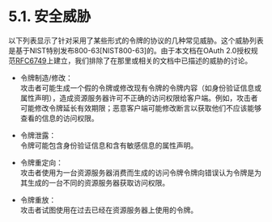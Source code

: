 5.1. 安全威胁
================
以下列表显示了针对采用了某些形式的令牌的协议的几种常见威胁。这个威胁列表是基于NIST特别发布800-63[NIST800-63]的。由于本文档在OAuth 2.0授权规范[RFC6749][RFC6749]上建立，我们排除了在那里或相关的文档中已描述的威胁的讨论。

- 令牌制造/修改：    
  攻击者可能生成一个假的令牌或修改现有令牌的令牌内容（如身份验证信息或属性声明），造成资源服务器许可不正确的访问权限给客户端。例如，攻击者可能修改令牌延长有效期限；恶意客户端可能修改断言以获取他们不应该能够查看的信息的访问权限。

- 令牌泄露：    
  令牌可能包含身份验证信息和含有敏感信息的属性声明。

- 令牌重定向：    
  攻击者使用为一台资源服务器消费而生成的访问令牌令牌向错误认为令牌是为其生成的一台不同的资源服务器获取访问权限。

- 令牌重放：    
  攻击者试图使用在过去已经在资源服务器上使用的令牌。
  
[RFC6749]: http://tools.ietf.org/html/rfc6749 "OAuth 2.0授权框架"